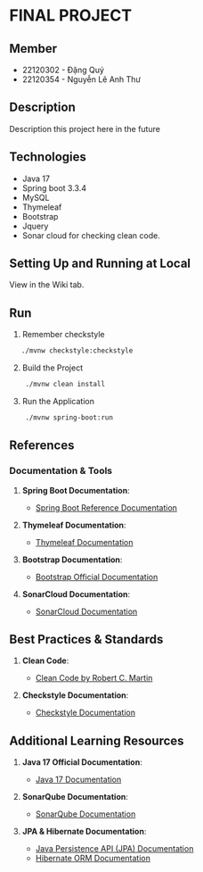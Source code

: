 # FINAL PROJECT

## Member
- 22120302 - Đặng Quý
- 22120354 - Nguyễn Lê Anh Thư

## Description
Description this project here in the future

## Technologies
- Java 17
- Spring boot 3.3.4
- MySQL
- Thymeleaf
- Bootstrap
- Jquery
- Sonar cloud for checking clean code.

## Setting Up and Running at Local
View in the Wiki tab.

## Run
1. Remember checkstyle
```bash
   ./mvnw checkstyle:checkstyle
```
2. Build the Project
```bash
    ./mvnw clean install  
```
3. Run the Application
```bash
    ./mvnw spring-boot:run
```

## References

### Documentation & Tools
1. **Spring Boot Documentation**:
    - [Spring Boot Reference Documentation](https://docs.spring.io/spring-boot/docs/current/reference/htmlsingle/)

2. **Thymeleaf Documentation**:
    - [Thymeleaf Documentation](https://www.thymeleaf.org/documentation.html)

3. **Bootstrap Documentation**:
    - [Bootstrap Official Documentation](https://getbootstrap.com/docs/5.3/getting-started/introduction/)

4. **SonarCloud Documentation**:
    - [SonarCloud Documentation](https://sonarcloud.io/documentation/)
## Best Practices & Standards
1. **Clean Code**:
    - [Clean Code by Robert C. Martin](https://www.amazon.com/Clean-Code-Handbook-Software-Craftsmanship/dp/0132350882)

2. **Checkstyle Documentation**:
    - [Checkstyle Documentation](https://checkstyle.sourceforge.io/)

## Additional Learning Resources
1. **Java 17 Official Documentation**:
    - [Java 17 Documentation](https://docs.oracle.com/en/java/javase/17/)

2. **SonarQube Documentation**:
    - [SonarQube Documentation](https://docs.sonarqube.org/latest/)

3. **JPA & Hibernate Documentation**:
    - [Java Persistence API (JPA) Documentation](https://www.oracle.com/java/technologies/persistence-jsp.html)
    - [Hibernate ORM Documentation](https://hibernate.org/orm/documentation/)
